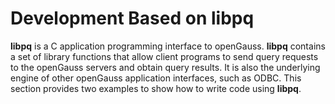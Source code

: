 # Development Based on libpq<a name="EN-US_TOPIC_0289900740"></a>

**libpq**  is a C application programming interface to openGauss.  **libpq**  contains a set of library functions that allow client programs to send query requests to the openGauss servers and obtain query results. It is also the underlying engine of other openGauss application interfaces, such as ODBC. This section provides two examples to show how to write code using  **libpq**.


